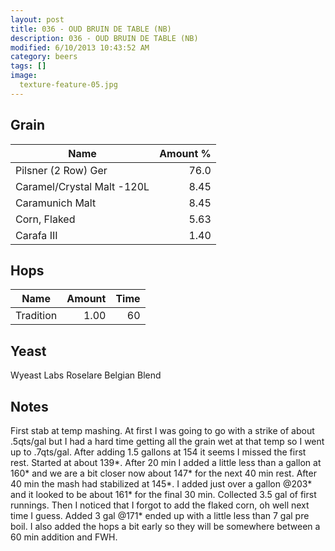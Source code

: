 ```yaml
---
layout: post
title: 036 - OUD BRUIN DE TABLE (NB)
description: 036 - OUD BRUIN DE TABLE (NB)
modified: 6/10/2013 10:43:52 AM
category: beers
tags: []
image:
  texture-feature-05.jpg
---
```



## Grain

| Name | Amount %|
| ---- | ------: |
| Pilsner (2 Row) Ger | 76.0 |
| Caramel/Crystal Malt -120L | 8.45 |
| Caramunich Malt | 8.45 |
| Corn, Flaked | 5.63 |
| Carafa III | 1.40 |

## Hops

| Name | Amount | Time |
| ---- | -----: | ---: |
| Tradition | 1.00 | 60 |

## Yeast
Wyeast Labs Roselare Belgian Blend

## Notes
First stab at temp mashing. At first I was going to go with a strike of about .5qts/gal but I had a hard time getting all the grain wet at that temp so I went up to .7qts/gal. After adding 1.5 gallons at 154 it seems I missed the first rest. Started at about 139\*.  After 20 min I added a little less than a gallon at 160\* and we are a bit closer now about 147\* for the next 40 min rest. After 40 min the mash had stabilized at 145\*. I added just over a gallon @203\* and it looked to be about 161\* for the final 30 min. Collected 3.5 gal of first runnings. Then I noticed that I forgot to add the flaked corn, oh well next time I guess. Added 3 gal @171\* ended up with a little less than 7 gal pre boil. I also added the hops a bit early so they will be somewhere between a 60 min addition and FWH.


